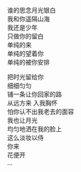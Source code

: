
谁的思念月光银白  
我和你遥隔山海  
我还是少年  
只做你的留白  
单纯的来  
单纯的望着你  
单纯的被你安排  

把时光留给你  
细细匀匀  
铺一条让你回家的路  
从远方来 入我胸怀  
怕你认不出我老去的面容  
我也让月光  
均匀地洒在我的脸上  
这么淡妆以侍  
你来  
花便开  
...  


